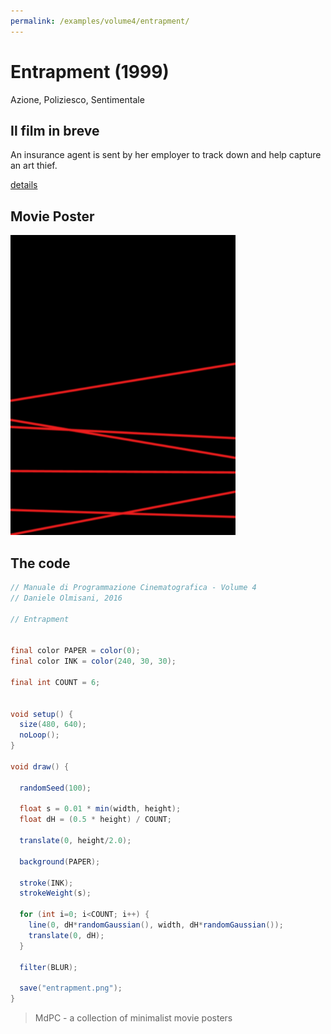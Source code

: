 ```yaml
---
permalink: /examples/volume4/entrapment/
---
```

# Entrapment (1999)

Azione, Poliziesco, Sentimentale

## Il film in breve
An insurance agent is sent by her employer to track down and help capture an art thief.

[details](https://www.imdb.com/title/tt0137494/)

## Movie Poster
<img src="entrapment.png"  width="360px" title="Entrapment">


## The code
```java
// Manuale di Programmazione Cinematografica - Volume 4
// Daniele Olmisani, 2016

// Entrapment


final color PAPER = color(0);
final color INK = color(240, 30, 30);

final int COUNT = 6;


void setup() {
  size(480, 640);
  noLoop();
}

void draw() {
  
  randomSeed(100);
  
  float s = 0.01 * min(width, height);
  float dH = (0.5 * height) / COUNT;
  
  translate(0, height/2.0);
  
  background(PAPER);
  
  stroke(INK);
  strokeWeight(s);
  
  for (int i=0; i<COUNT; i++) {
    line(0, dH*randomGaussian(), width, dH*randomGaussian());
    translate(0, dH);
  }
  
  filter(BLUR);
  
  save("entrapment.png");
}
```

> MdPC - a collection of minimalist movie posters
